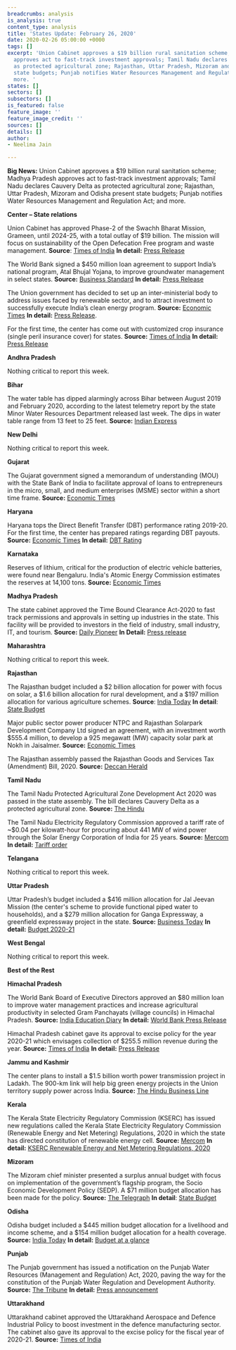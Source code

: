 ```yaml
---
breadcrumbs: analysis
is_analysis: true
content_type: analysis
title: 'States Update: February 26, 2020'
date: 2020-02-26 05:00:00 +0000
tags: []
excerpt: 'Union Cabinet approves a $19 billion rural sanitation scheme; Madhya Pradesh
  approves act to fast-track investment approvals; Tamil Nadu declares Cauvery Delta
  as protected agricultural zone; Rajasthan, Uttar Pradesh, Mizoram and Odisha present
  state budgets; Punjab notifies Water Resources Management and Regulation Act; and
  more. '
states: []
sectors: []
subsectors: []
is_featured: false
feature_image: ''
feature_image_credit: ''
sources: []
details: []
author:
- Neelima Jain

---
```

**Big News:** Union Cabinet approves a $19 billion rural sanitation scheme; Madhya Pradesh approves act to fast-track investment approvals; Tamil Nadu declares Cauvery Delta as protected agricultural zone; Rajasthan, Uttar Pradesh, Mizoram and Odisha present state budgets; Punjab notifies Water Resources Management and Regulation Act; and more.

**Center – State relations**

Union Cabinet has approved Phase-2 of the Swachh Bharat Mission, Grameen, until 2024-25, with a total outlay of $19 billion. The mission will focus on sustainability of the Open Defecation Free program and waste management. **Source**: [Times of India](https://timesofindia.indiatimes.com/india/swachh-2-0-to-focus-on-waste-management/articleshow/74217509.cms) **In detail:** [Press Release](https://pib.gov.in/PressReleasePage.aspx?PRID=1603628)

The World Bank signed a $450 million loan agreement to support India’s national program, Atal Bhujal Yojana, to improve groundwater management in select states. **Source:** [Business Standard](https://www.business-standard.com/article/news-ani/india-world-bank-sign-usd-450-million-loan-agreement-to-improve-groundwater-management-120021800055_1.html) **In detail:** [Press Release](https://pib.gov.in/PressReleseDetail.aspx?PRID=1603418)

The Union government has decided to set up an inter-ministerial body to address issues faced by renewable sector, and to attract investment to successfully execute India’s clean energy program. **Source:** [Economic Times](https://economictimes.indiatimes.com/industry/energy/power/centre-to-set-up-renewable-energy-board-to-cut-developers-risks/articleshow/74200983.cms?from=mdr) **In detail:** [Press Release](https://mnre.gov.in/sites/default/files/uploads/R_143_1582018903696.pdf).

For the first time, the center has come out with customized crop insurance (single peril insurance cover) for states. **Source:** [Times of India](https://timesofindia.indiatimes.com/india/in-a-first-govt-rolls-out-customised-crop-insurance-policy/articleshowprint/74250607.cms) **In detail:** [Press Release](https://pib.gov.in/newsite/PrintRelease.aspx?relid=199445)

**Andhra Pradesh**

Nothing critical to report this week.

**Bihar**

The water table has dipped alarmingly across Bihar between August 2019 and February 2020, according to the latest telemetry report by the state Minor Water Resources Department released last week. The dips in water table range from 13 feet to 25 feet. **Source:** [Indian Express](https://indianexpress.com/article/india/report-shows-sharp-dip-in-water-table-across-bihar-6280413/)

**New Delhi**

Nothing critical to report this week.

**Gujarat**

The Gujarat government signed a memorandum of understanding (MOU) with the State Bank of India to facilitate approval of loans to entrepreneurs in the micro, small, and medium enterprises (MSME) sector within a short time frame. **Source:** [Economic Times](https://auto.economictimes.indiatimes.com/news/industry/gujarat-govt-partners-with-sbi-to-facilitate-msme-loans/74206282)

**Haryana**

Haryana tops the Direct Benefit Transfer (DBT) performance rating 2019-20. For the first time, the center has prepared ratings regarding DBT payouts. **Source:** [Economic Times](https://economictimes.indiatimes.com/news/economy/finance/haryana-uttarakhand-lead-in-direct-benefit-transfer-payouts/articleshow/74251303.cms) **In detail:** [DBT Rating](https://dbtbharat.gov.in/)

**Karnataka**

Reserves of lithium, critical for the production of electric vehicle batteries, were found near Bengaluru. India's Atomic Energy Commission estimates the reserves at 14,100 tons. **Source:** [Economic Times](https://economictimes.indiatimes.com/industry/auto/auto-news/rare-good-news-from-a-rare-metal-reserves-of-lithium-critical-for-ev-batteries-found-near-bengaluru/articleshow/74183975.cms?from=mdr)

**Madhya Pradesh**

The state cabinet approved the Time Bound Clearance Act-2020 to fast track permissions and approvals in setting up industries in the state. This facility will be provided to investors in the field of industry, small industry, IT, and tourism. **Source:** [Daily Pioneer](https://www.dailypioneer.com/2020/state-editions/cabinet-ok---s-draft-of-mp-time-bound-clearance-act-2020.html) **In Detail:** [Press release](https://www.mpinfo.org/News/TodaysNews.aspx?newsid=20200219N25&LocID=1)

**Maharashtra**

Nothing critical to report this week.

**Rajasthan**

The Rajasthan budget included a $2 billion allocation for power with focus on solar, a $1.6 billion allocation for rural development, and a $197 million allocation for various agriculture schemes. **Source**: [India Today](https://www.indiatoday.in/india/story/rajasthan-budget-2020-no-new-taxes-job-creation-and-education-main-focus-for-ashok-gehlot-govt-1648559-2020-02-21) **In detail**: [State Budget](http://finance.rajasthan.gov.in/docs/budget/statebudget/2020-2021/BudgetAtaGlance2020-21.pdf)

Major public sector power producer NTPC and Rajasthan Solarpark Development Company Ltd signed an agreement, with an investment worth $555.4 million, to develop a 925 megawatt (MW) capacity solar park at Nokh in Jaisalmer. **Source:** [Economic Times](https://economictimes.indiatimes.com/small-biz/productline/power-generation/ntpc-rsdcl-to-develop-solar-park-in-jaisalmer/articleshow/74238719.cms)

The Rajasthan assembly passed the Rajasthan Goods and Services Tax (Amendment) Bill, 2020. **Source:** [Deccan Herald](https://www.deccanherald.com/national/rajasthan-assembly-passes-gst-amendment-bill-806282.html)

**Tamil Nadu**

The Tamil Nadu Protected Agricultural Zone Development Act 2020 was passed in the state assembly. The bill declares Cauvery Delta as a protected agricultural zone. **Source:** [The Hindu](https://www.thehindu.com/news/national/tamil-nadu/tamil-nadu-assembly-introduces-bill-to-declare-cauvery-delta-a-protected-agricultural-zone/article30869074.ece)

The Tamil Nadu Electricity Regulatory Commission approved a tariff rate of \~$0.04 per kilowatt-hour for procuring about 441 MW of wind power through the Solar Energy Corporation of India for 25 years. **Source:** [Mercom](https://mercomindia.com/tamil-nadu-approves-tariff-wind-projects/) **In detail:** [Tariff order](http://www.tnerc.gov.in/orders/commn%20order/2020/TANGEDCO-MPNo1of2020%20.pdf)

**Telangana**

Nothing critical to report this week.

**Uttar Pradesh**

Uttar Pradesh’s budget included a $416 million allocation for Jal Jeevan Mission (the center's scheme to provide functional piped water to households), and a $279 million allocation for Ganga Expressway, a greenfield expressway project in the state. **Source:** [Business Today](https://www.businesstoday.in/current/economy-politics/up-budget-2020-rs-2000-crore-for-ganga-expressway-rs-200-crore-for-ayodhya-airport/story/396417.html) **In detail:** [Budget 2020-21](http://budget.up.nic.in/)

**West Bengal**

Nothing critical to report this week.

**Best of the Rest**

**Himachal Pradesh**

The World Bank Board of Executive Directors approved an $80 million loan to improve water management practices and increase agricultural productivity in selected Gram Panchayats (village councils) in Himachal Pradesh. **Source:** [India Education Diary](https://indiaeducationdiary.in/a-new-world-bank-project-to-benefit-over-400000-farming-households-in-himachal-pradesh-india/) **In detail:** [World Bank Press Release](https://www.worldbank.org/en/news/press-release/2020/02/18/a-new-world-bank-project-to-benefit-over-400000-farming-households-in-himachal-pradesh-india)

Himachal Pradesh cabinet gave its approval to excise policy for the year 2020-21 which envisages collection of $255.5 million revenue during the year. **Source:** [Times of India](https://timesofindia.indiatimes.com/city/shimla/himachal-pradesh-cabinet-approves-new-excise-policy-for-2020-21/articleshow/74180816.cms) **In detail:** [Press Release](http://himachalpr.gov.in/PressReleaseByYear.aspx?Language=1&ID=16208&Type=2&Date=18/02/2020)

**Jammu and Kashmir**

The center plans to install a $1.5 billion worth power transmission project in Ladakh. The 900-km link will help big green energy projects in the Union territory supply power across India. **Source:** [The Hindu Business Line](https://www.thehindubusinessline.com/economy/centre-to-install-11000-cr-renewable-power-transmission-project-in-ladakh/article30851399.ece)

**Kerala**

The Kerala State Electricity Regulatory Commission (KSERC) has issued new regulations called the Kerala State Electricity Regulatory Commission (Renewable Energy and Net Metering) Regulations, 2020 in which the state has directed constitution of renewable energy cell. **Source:** [Mercom](https://mercomindia.com/kerala-discoms-net-metering-prosumers/) **In detail:** [KSERC Renewable Energy and Net Metering Regulations, 2020](http://www.erckerala.org/regulations/KSERC%20(Renewable%20Energy%20&%20Net%20metering)%20Regulations,%202020%20-%2017.2.20.pdf)

**Mizoram**

The Mizoram chief minister presented a surplus annual budget with focus on implementation of the government’s flagship program, the Socio Economic Development Policy (SEDP). A $71 million budget allocation has been made for the policy. **Source:** [The Telegraph](https://www.telegraphindia.com/states/north-east/zoramthanga-presents-surplus-budget-in-mizoram/cid/1746722) **In detail**: [State Budget](https://finance.mizoram.gov.in/post/budget-documents-2020-21-available-for-download)

**Odisha**

Odisha budget included a $445 million budget allocation for a livelihood and income scheme, and a $154 million budget allocation for a health coverage. **Source:** [India Today](https://www.indiatoday.in/business/story/odisha-govt-presents-lakh-crore-budget-fy21-1647755-2020-02-19) **In detail:** [Budget at a glance](https://budget.odisha.gov.in/budget-glance)

**Punjab**

The Punjab government has issued a notification on the Punjab Water Resources (Management and Regulation) Act, 2020, paving the way for the constitution of the Punjab Water Regulation and Development Authority. **Source:** [The Tribune](https://www.tribuneindia.com/news/punjab-notifies-water-resources-regulation-act-43053) **In detail:** [Press announcement](http://punjab.gov.in/key-initiative?view=show&pp_id=40816)

**Uttarakhand**

Uttarakhand cabinet approved the Uttarakhand Aerospace and Defence Industrial Policy to boost investment in the defence manufacturing sector. The cabinet also gave its approval to the excise policy for the fiscal year of 2020-21. **Source:** [Times of India](https://timesofindia.indiatimes.com/city/dehradun/cabinet-clears-policy-to-boost-investment-in-defence-manufacturing/articleshow/74260502.cms)